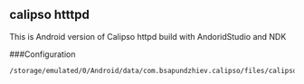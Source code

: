 ## calipso htttpd

This is Android version of Calipso httpd
build with AndoridStudio and NDK

###Configuration
````
/storage/emulated/0/Android/data/com.bsapundzhiev.calipso/files/calipso.conf
````
